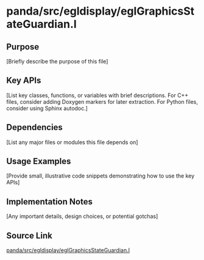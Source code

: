# panda/src/egldisplay/eglGraphicsStateGuardian.I

## Purpose
[Briefly describe the purpose of this file]

## Key APIs
[List key classes, functions, or variables with brief descriptions.
For C++ files, consider adding Doxygen markers for later extraction.
For Python files, consider using Sphinx autodoc.]

## Dependencies
[List any major files or modules this file depends on]

## Usage Examples
[Provide small, illustrative code snippets demonstrating how to use the key APIs]

## Implementation Notes
[Any important details, design choices, or potential gotchas]

## Source Link
[panda/src/egldisplay/eglGraphicsStateGuardian.I](link_to_source_repository/panda/src/egldisplay/eglGraphicsStateGuardian.I)
